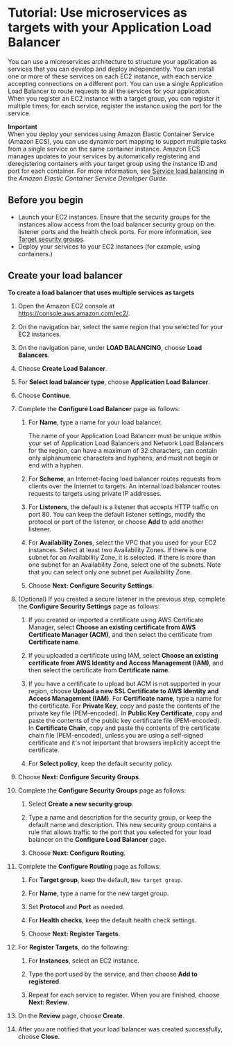 # Tutorial: Use microservices as targets with your Application Load Balancer<a name="tutorial-target-ecs-containers"></a>

You can use a microservices architecture to structure your application as services that you can develop and deploy independently\. You can install one or more of these services on each EC2 instance, with each service accepting connections on a different port\. You can use a single Application Load Balancer to route requests to all the services for your application\. When you register an EC2 instance with a target group, you can register it multiple times; for each service, register the instance using the port for the service\.

**Important**  
When you deploy your services using Amazon Elastic Container Service \(Amazon ECS\), you can use dynamic port mapping to support multiple tasks from a single service on the same container instance\. Amazon ECS manages updates to your services by automatically registering and deregistering containers with your target group using the instance ID and port for each container\. For more information, see [Service load balancing](https://docs.aws.amazon.com/AmazonECS/latest/developerguide/service-load-balancing.html) in the *Amazon Elastic Container Service Developer Guide*\.

## Before you begin<a name="containers-prerequisites"></a>
+ Launch your EC2 instances\. Ensure that the security groups for the instances allow access from the load balancer security group on the listener ports and the health check ports\. For more information, see [Target security groups](target-group-register-targets.md#target-security-groups)\.
+ Deploy your services to your EC2 instances \(for example, using containers\.\)

## Create your load balancer<a name="containers-create-load-balancer"></a>

**To create a load balancer that uses multiple services as targets**

1. Open the Amazon EC2 console at [https://console\.aws\.amazon\.com/ec2/](https://console.aws.amazon.com/ec2/)\.

1. On the navigation bar, select the same region that you selected for your EC2 instances\.

1. On the navigation pane, under **LOAD BALANCING**, choose **Load Balancers**\.

1. Choose **Create Load Balancer**\.

1. For **Select load balancer type**, choose **Application Load Balancer**\.

1. Choose **Continue**\.

1. Complete the **Configure Load Balancer** page as follows:

   1. For **Name**, type a name for your load balancer\.

      The name of your Application Load Balancer must be unique within your set of Application Load Balancers and Network Load Balancers for the region, can have a maximum of 32 characters, can contain only alphanumeric characters and hyphens, and must not begin or end with a hyphen\.

   1. For **Scheme**, an Internet\-facing load balancer routes requests from clients over the Internet to targets\. An internal load balancer routes requests to targets using private IP addresses\.

   1. For **Listeners**, the default is a listener that accepts HTTP traffic on port 80\. You can keep the default listener settings, modify the protocol or port of the listener, or choose **Add** to add another listener\.

   1. For **Availability Zones**, select the VPC that you used for your EC2 instances\. Select at least two Availability Zones\. If there is one subnet for an Availability Zone, it is selected\. If there is more than one subnet for an Availability Zone, select one of the subnets\. Note that you can select only one subnet per Availability Zone\.

   1. Choose **Next: Configure Security Settings**\.

1. \(Optional\) If you created a secure listener in the previous step, complete the **Configure Security Settings** page as follows:

   1. If you created or imported a certificate using AWS Certificate Manager, select **Choose an existing certificate from AWS Certificate Manager \(ACM\)**, and then select the certificate from **Certificate name**\.

   1. If you uploaded a certificate using IAM, select **Choose an existing certificate from AWS Identity and Access Management \(IAM\)**, and then select the certificate from **Certificate name**\.

   1. If you have a certificate to upload but ACM is not supported in your region, choose **Upload a new SSL Certificate to AWS Identity and Access Management \(IAM\)**\. For **Certificate name**, type a name for the certificate\. For **Private Key**, copy and paste the contents of the private key file \(PEM\-encoded\)\. In **Public Key Certificate**, copy and paste the contents of the public key certificate file \(PEM\-encoded\)\. In **Certificate Chain**, copy and paste the contents of the certificate chain file \(PEM\-encoded\), unless you are using a self\-signed certificate and it's not important that browsers implicitly accept the certificate\.

   1. For **Select policy**, keep the default security policy\.

1. Choose **Next: Configure Security Groups**\.

1. Complete the **Configure Security Groups** page as follows:

   1. Select **Create a new security group**\.

   1. Type a name and description for the security group, or keep the default name and description\. This new security group contains a rule that allows traffic to the port that you selected for your load balancer on the **Configure Load Balancer** page\.

   1. Choose **Next: Configure Routing**\.

1. Complete the **Configure Routing** page as follows:

   1. For **Target group**, keep the default, `New target group`\.

   1. For **Name**, type a name for the new target group\.

   1. Set **Protocol** and **Port** as needed\.

   1. For **Health checks**, keep the default health check settings\.

   1. Choose **Next: Register Targets**\.

1. For **Register Targets**, do the following:

   1. For **Instances**, select an EC2 instance\.

   1. Type the port used by the service, and then choose **Add to registered**\.

   1. Repeat for each service to register\. When you are finished, choose **Next: Review**\.

1. On the **Review** page, choose **Create**\.

1. After you are notified that your load balancer was created successfully, choose **Close**\.